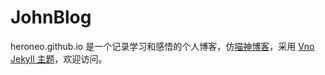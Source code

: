 # JohnBlog

heroneo.github.io 是一个记录学习和感悟的个人博客，仿[喵神博客](https://onevcat.com/)，采用 [Vno Jekyll 主题](https://github.com/onevcat/vno-jekyll)，欢迎访问。
